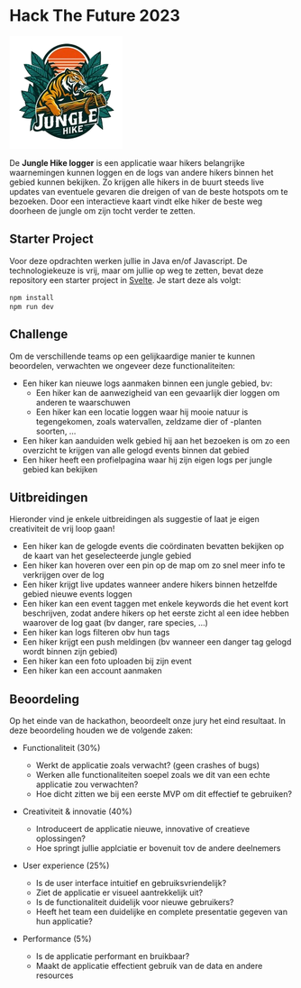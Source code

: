 # Hack The Future 2023

![Jungle Hike Logger](logo.png)

De **Jungle Hike logger** is een applicatie waar hikers belangrijke waarnemingen kunnen loggen en 
de logs van andere hikers binnen het gebied kunnen bekijken. Zo krijgen alle hikers in de buurt 
steeds live updates van eventuele gevaren die dreigen of van de beste hotspots om te bezoeken. 
Door een interactieve kaart vindt elke hiker de beste weg doorheen de jungle om zijn tocht verder te 
zetten.

## Starter Project
Voor deze opdrachten werken jullie in Java en/of Javascript. De technologiekeuze is vrij, maar om jullie op weg te 
zetten, bevat deze repository een starter project in [Svelte](https://svelte.dev/). Je start deze als volgt:

```
npm install
npm run dev
```

## Challenge
Om de verschillende teams op een gelijkaardige manier te kunnen beoordelen, verwachten we ongeveer deze functionaliteiten:

- Een hiker kan nieuwe logs aanmaken binnen een jungle gebied, bv:
    - Een hiker kan de aanwezigheid van een gevaarlijk dier loggen om anderen te waarschuwen
    - Een hiker kan een locatie loggen waar hij mooie natuur is tegengekomen, zoals watervallen, zeldzame dier of -planten soorten, …
- Een hiker kan aanduiden welk gebied hij aan het bezoeken is om zo een overzicht te krijgen van alle gelogd events binnen dat gebied
- Een hiker heeft een profielpagina waar hij zijn eigen logs per jungle gebied kan bekijken

## Uitbreidingen
Hieronder vind je enkele uitbreidingen als suggestie of laat je eigen creativiteit de vrij loop gaan!

- Een hiker kan de gelogde events die coördinaten bevatten bekijken op de kaart van het geselecteerde jungle gebied
- Een hiker kan hoveren over een pin op de map om zo snel meer info te verkrijgen over de log
- Een hiker krijgt live updates wanneer andere hikers binnen hetzelfde gebied nieuwe events loggen
- Een hiker kan een event taggen met enkele keywords die het event kort beschrijven, zodat andere hikers op het eerste zicht al een idee hebben waarover de log gaat (bv danger, rare species, …)
- Een hiker kan logs filteren obv hun tags
- Een hiker krijgt een push meldingen (bv wanneer een danger tag gelogd wordt binnen zijn gebied)
- Een hiker kan een foto uploaden bij zijn event
- Een hiker kan een account aanmaken

## Beoordeling
Op het einde van de hackathon, beoordeelt onze jury het eind resultaat. In deze beoordeling houden we de volgende zaken:

- Functionaliteit (30%)
  - Werkt de applicatie zoals verwacht? (geen crashes of bugs)
  - Werken alle functionaliteiten soepel zoals we dit van een echte applicatie zou verwachten?
  - Hoe dicht zitten we bij een eerste MVP om dit effectief te gebruiken?

- Creativiteit & innovatie (40%)
  - Introduceert de applicatie nieuwe, innovative of creatieve oplossingen?
  - Hoe springt jullie applciatie er bovenuit tov de andere deelnemers

- User experience (25%)
  - Is de user interface intuitief en gebruiksvriendelijk?
  - Ziet de applicatie er visueel aantrekkelijk uit?
  - Is de functionaliteit duidelijk voor nieuwe gebruikers?
  - Heeft het team een duidelijke en complete presentatie gegeven van hun applicatie?

- Performance (5%)
  - Is de applicatie performant en bruikbaar?
  - Maakt de applicatie effectient gebruik van de data en andere resources

